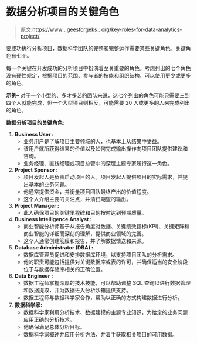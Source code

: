 # 数据分析项目的关键角色

> 原文:[https://www . geesforgeks . org/key-roles-for-data-analytics-project/](https://www.geeksforgeeks.org/key-roles-for-data-analytics-project/)

要成功执行分析项目，数据科学团队的完整和完整运作需要某些关键角色。关键角色有七个。

每一个关键在开发成功的分析项目中扮演着至关重要的角色。考虑列出的七个角色没有硬性规定，根据项目的范围、参与者的技能和组织结构，可以使用更少或更多的角色。

**示例–**
对于一个小型的、多才多艺的团队来说，这七个列出的角色可能只需要三到四个人就能完成，但一个大型项目则相反，可能需要 20 人或更多的人来完成列出的角色。

**数据分析项目的关键角色:**

1.  **Business User :**
    *   业务用户是了解项目主要领域的人，也基本上从结果中受益。
    *   该用户就所获得结果的价值以及如何完成输出操作向项目团队提供建议和咨询。
    *   业务经理、直线经理或项目总管中的深层主题专家履行这一角色。
2.  **Project Sponsor :**
    *   项目发起人是负责启动项目的人。项目发起人提供项目的实际需求，并提出基本的业务问题。
    *   他通常提供资金，并衡量项目团队最终产出的价值程度。
    *   这个人介绍主要的关注点，并清扫期望的输出。
3.  **Project Manager :**
    *   此人确保项目的关键里程碑和目的按时达到预期质量。
4.  **Business Intelligence Analyst :**
    *   商业智能分析师基于从报告角度对数据、关键绩效指标(KPI)、关键矩阵和商业智能的详细而深刻的理解，提供商业领域的完善。
    *   这个人通常创建筋膜和报告，并了解数据馈送和来源。
5.  **Database Administrator (DBA) :**
    *   数据库管理员促进和安排数据库环境，以支持项目团队的分析需求。
    *   他的职责可能包括提供对关键数据库或表的许可，并确保适当的安全阶段位于与数据存储库相关的正确位置。
6.  **Data Engineer :**
    *   数据工程师掌握深厚的技术技能，可以帮助调整 SQL 查询以进行数据管理和数据提取，并为数据进入分析沙箱提供支持。
    *   数据工程师与数据科学家合作，帮助以正确的方式构建数据进行分析。
7.  **数据科学家:**
    *   数据科学家利用分析技术、数据建模的主题专业知识，为给定的业务问题应用正确的分析技术。
    *   他确保满足总体分析目标。
    *   数据科学家概述并应用分析方法，并着手获取相关项目的可用数据。
